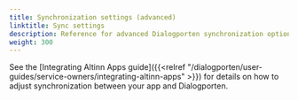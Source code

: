 ```yaml
---
title: Synchronization settings (advanced)
linktitle: Sync settings
description: Reference for advanced Dialogporten synchronization options.
weight: 300
---
```


See the [Integrating Altinn Apps guide]({{<relref "/dialogporten/user-guides/service-owners/integrating-altinn-apps" >}}) for details on how to adjust synchronization between your app and Dialogporten.